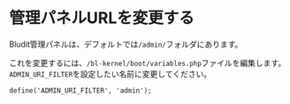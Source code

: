 # 管理パネルURLを変更する
<!-- position: 3 -->

Bludit管理パネルは、デフォルトでは`/admin/`フォルダにあります。

これを変更するには、`/bl-kernel/boot/variables.php`ファイルを編集します。`ADMIN_URI_FILTER`を設定したい名前に変更してください。

<pre><code data-language="php">define('ADMIN_URI_FILTER', 'admin');</code></pre>
